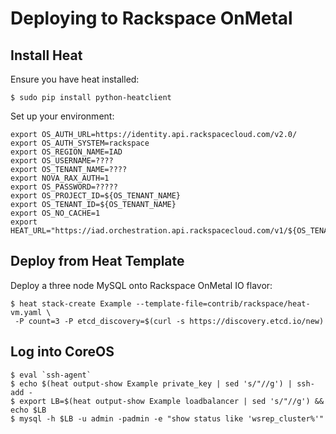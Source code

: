 Deploying to Rackspace OnMetal
==============================

Install Heat
------------

Ensure you have heat installed:

```console
$ sudo pip install python-heatclient
```

Set up your environment:

```console
export OS_AUTH_URL=https://identity.api.rackspacecloud.com/v2.0/
export OS_AUTH_SYSTEM=rackspace
export OS_REGION_NAME=IAD
export OS_USERNAME=????
export OS_TENANT_NAME=????
export NOVA_RAX_AUTH=1
export OS_PASSWORD=?????
export OS_PROJECT_ID=${OS_TENANT_NAME}
export OS_TENANT_ID=${OS_TENANT_NAME}
export OS_NO_CACHE=1
export HEAT_URL="https://iad.orchestration.api.rackspacecloud.com/v1/${OS_TENANT_ID}"

```

Deploy from Heat Template
-------------------------

Deploy a three node MySQL onto Rackspace OnMetal IO flavor:

```console
$ heat stack-create Example --template-file=contrib/rackspace/heat-vm.yaml \
 -P count=3 -P etcd_discovery=$(curl -s https://discovery.etcd.io/new)
```

Log into CoreOS
---------------

```console
$ eval `ssh-agent`
$ echo $(heat output-show Example private_key | sed 's/"//g') | ssh-add -
$ export LB=$(heat output-show Example loadbalancer | sed 's/"//g') && echo $LB
$ mysql -h $LB -u admin -padmin -e "show status like 'wsrep_cluster%'"
```
